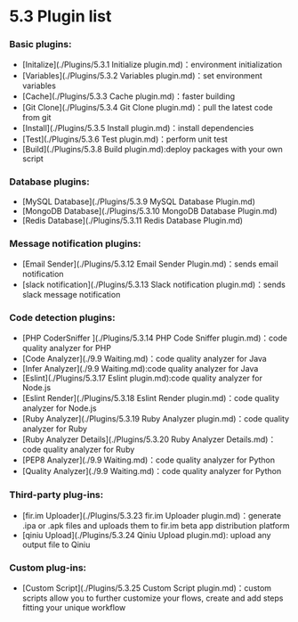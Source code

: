 # 5.3 Plugin list

### Basic plugins:
- [Initalize](./Plugins/5.3.1 Initialize plugin.md)：environment initialization 
- [Variables](./Plugins/5.3.2 Variables plugin.md)：set environment variables
- [Cache](./Plugins/5.3.3 Cache plugin.md)：faster building
- [Git Clone](./Plugins/5.3.4 Git Clone plugin.md)：pull the latest code from git
- [Install](./Plugins/5.3.5 Install plugin.md)：install dependencies
- [Test](./Plugins/5.3.6 Test plugin.md)：perform unit test
- [Build](./Plugins/5.3.8 Build plugin.md):deploy packages with your own script

### Database plugins:
- [MySQL Database](./Plugins/5.3.9 MySQL Database Plugin.md)
- [MongoDB Database](./Plugins/5.3.10 MongoDB Database Plugin.md)
- [Redis Database](./Plugins/5.3.11 Redis Database Plugin.md)

### Message notification plugins:
- [Email Sender](./Plugins/5.3.12 Email Sender Plugin.md)：sends email notification 
- [slack notification](./Plugins/5.3.13 Slack notification plugin.md)：sends slack message notification

### Code detection plugins:
- [PHP CoderSniffer ](./Plugins/5.3.14 PHP Code Sniffer plugin.md)：code quality analyzer for PHP
- [Code Analyzer](./9.9 Waiting.md)：code quality analyzer for Java 
- [Infer Analyzer](./9.9 Waiting.md):code quality analyzer for Java 
- [Eslint](./Plugins/5.3.17 Eslint plugin.md):code quality analyzer for Node.js 
- [Eslint Render](./Plugins/5.3.18 Eslint Render plugin.md)：code quality analyzer for Node.js 
- [Ruby Analyzer](./Plugins/5.3.19 Ruby Analyzer plugin.md)：code quality analyzer for Ruby 
- [Ruby Analyzer Details](./Plugins/5.3.20 Ruby Analyzer Details.md)：code quality analyzer for Ruby 
- [PEP8 Analyzer](./9.9 Waiting.md)：code quality analyzer for Python 
- [Quality Analyzer](./9.9 Waiting.md)：code quality analyzer for Python 

### Third-party plug-ins:
- [fir.im Uploader](./Plugins/5.3.23 fir.im Uploader plugin.md)：generate .ipa or .apk files and uploads them to fir.im beta app distribution platform
- [qiniu Upload](./Plugins/5.3.24 Qiniu Upload plugin.md): upload any output file to Qiniu

### Custom plug-ins:
- [Custom Script](./Plugins/5.3.25 Custom Script plugin.md)：custom scripts allow you to further customize your flows, create and add steps fitting your unique workflow
